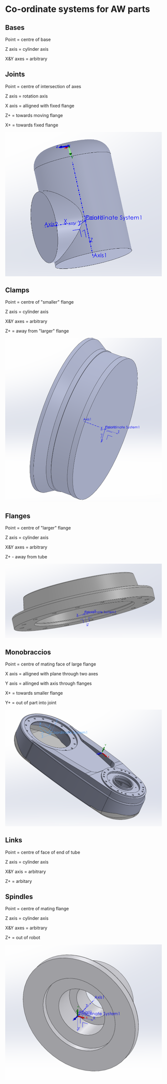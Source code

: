 # Co-ordinate systems for AW parts

## Bases

Point = centre of base

Z axis = cylinder axis

X&Y axes = arbitrary

## Joints

Point = centre of intersection of axes

Z axis = rotation axis

X axis = alligned with fixed flange

Z+ = towards moving flange

X+ = towards fixed flange

![Joint co-ordinate system](./joint_coordinate_system.png)

## Clamps

Point = centre of "smaller" flange

Z axis = cylinder axis

X&Y axes = arbitrary

Z+ = away from "larger" flange

![Clamp co-ordinate system](./clamp_coordinate_system.png)

## Flanges

Point = centre of "larger" flange

Z axis = cylinder axis

X&Y axes = arbitrary

Z+ - away from tube

![Flange co-ordinate system](./flange_coordinate_system.png)

## Monobraccios

Point = centre of mating face of large flange

X axis = alligned with plane through two axes

Y axis = allinged with axis through flanges

X+ = towards smaller flange

Y+ = out of part into joint

![Monobraccio co-ordinate system](./monobraccio_coordinate_system.png)

## Links

Point = centre of face of end of tube

Z axis = cylinder axis

X&Y axis = arbitrary

Z+ = arbitary

## Spindles

Point = centre of mating flange

Z axis = cylinder axis

X&Y axes = arbitrary

Z+ = out of robot

![Spindle co-ordinate system](./spindle_coordinate_system.png)
